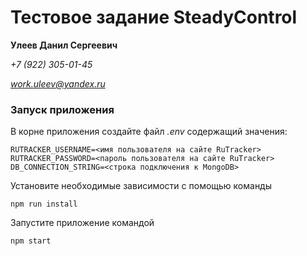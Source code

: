 # Тестовое задание SteadyControl

**Улеев Данил Сергеевич**

_+7 (922) 305-01-45_

*work.uleev@yandex.ru*

### Запуск приложения

В корне приложения создайте файл _.env_ содержащий значения:

```
RUTRACKER_USERNAME=<имя пользователя на сайте RuTracker>
RUTRACKER_PASSWORD=<пароль пользователя на сайте RuTracker>
DB_CONNECTION_STRING=<строка подключения к MongoDB>
```

Установите необходимые зависимости с помощью команды

```
npm run install
```

Запустите приложение командой

```
npm start
```
